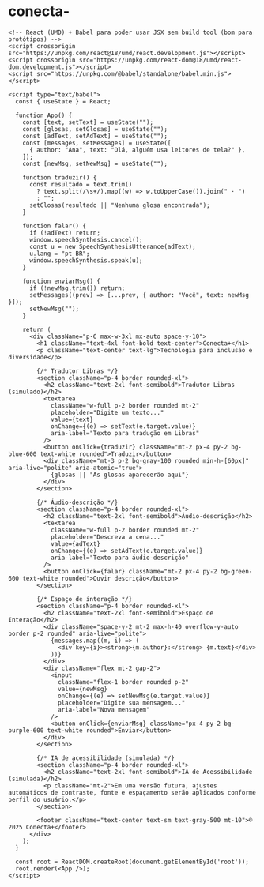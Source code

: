 # conecta-<!doctype html>
<html lang="pt-BR">
  <head>
    <meta charset="utf-8" />
    <meta name="viewport" content="width=device-width, initial-scale=1" />
    <title>Conecta+</title>
    <!-- Tailwind via Play CDN (rápido para protótipos) -->
    <script src="https://cdn.tailwindcss.com"></script>
  </head>
  <body class="bg-white text-gray-900">
    <div id="root" class="min-h-screen"></div>

    <!-- React (UMD) + Babel para poder usar JSX sem build tool (bom para protótipos) -->
    <script crossorigin src="https://unpkg.com/react@18/umd/react.development.js"></script>
    <script crossorigin src="https://unpkg.com/react-dom@18/umd/react-dom.development.js"></script>
    <script src="https://unpkg.com/@babel/standalone/babel.min.js"></script>

    <script type="text/babel">
      const { useState } = React;

      function App() {
        const [text, setText] = useState("");
        const [glosas, setGlosas] = useState("");
        const [adText, setAdText] = useState("");
        const [messages, setMessages] = useState([
          { author: "Ana", text: "Olá, alguém usa leitores de tela?" },
        ]);
        const [newMsg, setNewMsg] = useState("");

        function traduzir() {
          const resultado = text.trim()
            ? text.split(/\s+/).map((w) => w.toUpperCase()).join(" · ")
            : "";
          setGlosas(resultado || "Nenhuma glosa encontrada");
        }

        function falar() {
          if (!adText) return;
          window.speechSynthesis.cancel();
          const u = new SpeechSynthesisUtterance(adText);
          u.lang = "pt-BR";
          window.speechSynthesis.speak(u);
        }

        function enviarMsg() {
          if (!newMsg.trim()) return;
          setMessages((prev) => [...prev, { author: "Você", text: newMsg }]);
          setNewMsg("");
        }

        return (
          <div className="p-6 max-w-3xl mx-auto space-y-10">
            <h1 className="text-4xl font-bold text-center">Conecta+</h1>
            <p className="text-center text-lg">Tecnologia para inclusão e diversidade</p>

            {/* Tradutor Libras */}
            <section className="p-4 border rounded-xl">
              <h2 className="text-2xl font-semibold">Tradutor Libras (simulado)</h2>
              <textarea
                className="w-full p-2 border rounded mt-2"
                placeholder="Digite um texto..."
                value={text}
                onChange={(e) => setText(e.target.value)}
                aria-label="Texto para tradução em Libras"
              />
              <button onClick={traduzir} className="mt-2 px-4 py-2 bg-blue-600 text-white rounded">Traduzir</button>
              <div className="mt-3 p-2 bg-gray-100 rounded min-h-[60px]" aria-live="polite" aria-atomic="true">
                {glosas || "As glosas aparecerão aqui"}
              </div>
            </section>

            {/* Áudio-descrição */}
            <section className="p-4 border rounded-xl">
              <h2 className="text-2xl font-semibold">Áudio-descrição</h2>
              <textarea
                className="w-full p-2 border rounded mt-2"
                placeholder="Descreva a cena..."
                value={adText}
                onChange={(e) => setAdText(e.target.value)}
                aria-label="Texto para áudio-descrição"
              />
              <button onClick={falar} className="mt-2 px-4 py-2 bg-green-600 text-white rounded">Ouvir descrição</button>
            </section>

            {/* Espaço de interação */}
            <section className="p-4 border rounded-xl">
              <h2 className="text-2xl font-semibold">Espaço de Interação</h2>
              <div className="space-y-2 mt-2 max-h-40 overflow-y-auto border p-2 rounded" aria-live="polite">
                {messages.map((m, i) => (
                  <div key={i}><strong>{m.author}:</strong> {m.text}</div>
                ))}
              </div>
              <div className="flex mt-2 gap-2">
                <input
                  className="flex-1 border rounded p-2"
                  value={newMsg}
                  onChange={(e) => setNewMsg(e.target.value)}
                  placeholder="Digite sua mensagem..."
                  aria-label="Nova mensagem"
                />
                <button onClick={enviarMsg} className="px-4 py-2 bg-purple-600 text-white rounded">Enviar</button>
              </div>
            </section>

            {/* IA de acessibilidade (simulada) */}
            <section className="p-4 border rounded-xl">
              <h2 className="text-2xl font-semibold">IA de Acessibilidade (simulada)</h2>
              <p className="mt-2">Em uma versão futura, ajustes automáticos de contraste, fonte e espaçamento serão aplicados conforme perfil do usuário.</p>
            </section>

            <footer className="text-center text-sm text-gray-500 mt-10">© 2025 Conecta+</footer>
          </div>
        );
      }

      const root = ReactDOM.createRoot(document.getElementById('root'));
      root.render(<App />);
    </script>
  </body>
</html>
